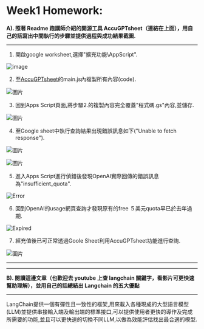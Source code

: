 # Week1 Homework:
**A). 照著 Readme 跑講師介紹的開源工具 AccuGPTsheet（連結在上面），用自己的話寫出中間執行的步驟並提供過程與成功結果截圖.**

---
1. 開啟google worksheet,選擇"擴充功能\AppScript".

<!--![圖片](https://hackmd.io/_uploads/S12xPJml0.png)-->

<img src="https://hackmd.io/_uploads/S12xPJml0.png" alt="image" />

2. 至[AccuGPTsheet](https://github.com/accucrazy/AccuGPTsheet)的main.js內複製所有內容(code).

![圖片](https://hackmd.io/_uploads/rksVukmgA.png)

3. 回到Apps Script頁面,將步驟2.的複製內容完全覆蓋"程式碼.gs"內容,並儲存.

 ![圖片](https://hackmd.io/_uploads/SJD2dkQxC.png)
 
4. 至Google sheet中執行查詢結果出現錯誤訊息如下("Unable to fetch response").

 ![圖片](https://hackmd.io/_uploads/B1EaLbFlC.png)
 
 ![圖片](https://hackmd.io/_uploads/BJ0sP-tl0.png)

5. 進入Apps Script進行偵錯後發現OpenAI實際回傳的錯誤訊息為"insufficient_quota".

![Error](https://hackmd.io/_uploads/rkBid-KgR.png)

6. 回到OpenAI的usage網頁查詢才發現原有的free ５美元quota早已於去年過期.

![Expired](https://hackmd.io/_uploads/S1uA_bFeC.png)

7. 經充值後已可正常透過Goole Sheet利用AccuGPTsheet功能進行查詢.

![圖片](https://hackmd.io/_uploads/SkfZ2-YgC.png)



-----


---

**B). 閱讀這邊文章（也歡迎去 youtube 上查 langchain 關鍵字，看影片可更快速幫助理解），並用自己的話總結出 Langchain 的五大優點**

---
LangChain提供一個有彈性且一致性的框架,用來載入各種現成的大型語言模型(LLM)並提供串接輸入端及輸出端的標準接口,可以提供使用者更快的導作及完成所需要的功能,並且可以更快速的切換不同LLM,以做為效能評估找出最合適的模型.



